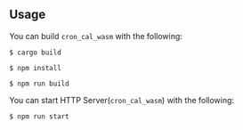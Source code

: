 ## Usage

You can build `cron_cal_wasm` with the following:

```sh-session
$ cargo build

$ npm install

$ npm run build
```

You can start HTTP Server(`cron_cal_wasm`) with the following:

```sh-session
$ npm run start
```
